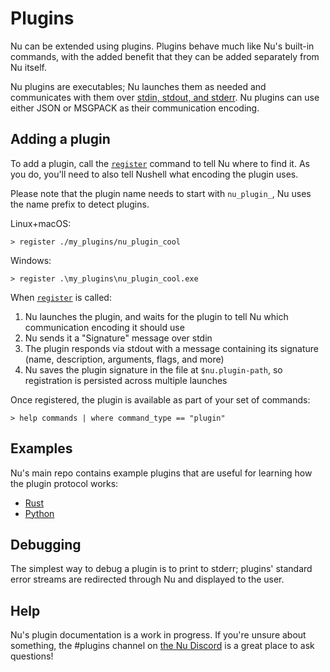 # Plugins

Nu can be extended using plugins. Plugins behave much like Nu's built-in commands, with the added benefit that they can be added separately from Nu itself.

Nu plugins are executables; Nu launches them as needed and communicates with them over [stdin, stdout, and stderr](https://en.wikipedia.org/wiki/Standard_streams). Nu plugins can use either JSON or MSGPACK as their communication encoding.

## Adding a plugin

To add a plugin, call the [`register`](commands/register.md) command to tell Nu where to find it. As you do, you'll need to also tell Nushell what encoding the plugin uses.

Please note that the plugin name needs to start with `nu_plugin_`, Nu uses the name prefix to detect plugins.

Linux+macOS:

```
> register ./my_plugins/nu_plugin_cool
```

Windows:

```
> register .\my_plugins\nu_plugin_cool.exe
```

When [`register`](commands/register.md) is called:

1. Nu launches the plugin, and waits for the plugin to tell Nu which communication encoding it should use
2. Nu sends it a "Signature" message over stdin
3. The plugin responds via stdout with a message containing its signature (name, description, arguments, flags, and more)
4. Nu saves the plugin signature in the file at `$nu.plugin-path`, so registration is persisted across multiple launches

Once registered, the plugin is available as part of your set of commands:

```
> help commands | where command_type == "plugin"
```

## Examples

Nu's main repo contains example plugins that are useful for learning how the plugin protocol works:

- [Rust](https://github.com/nushell/nushell/tree/main/crates/nu_plugin_example)
- [Python](https://github.com/nushell/nushell/blob/main/crates/nu_plugin_python)

## Debugging

The simplest way to debug a plugin is to print to stderr; plugins' standard error streams are redirected through Nu and displayed to the user.

## Help

Nu's plugin documentation is a work in progress. If you're unsure about something, the #plugins channel on [the Nu Discord](https://discord.gg/NtAbbGn) is a great place to ask questions!
